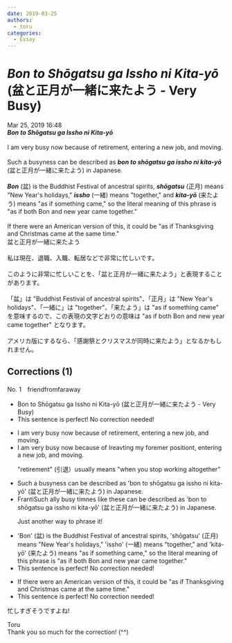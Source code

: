 ```yaml
---
date: 2019-03-25
authors:
  - toru
categories:
  - Essay
---
```


<h1 id="subject_show"><strong><em>Bon to Shōgatsu ga Issho ni Kita-yō</strong></em> (盆と正月が一緒に来たよう - Very Busy)</h1>
<div class="date">Mar 25, 2019 16:48</div>
<div id="post"><div id="body_show_ori">
<strong><em>Bon to Shōgatsu ga Issho ni Kita-yō</strong></em><br/><br/>I am very busy now because of retirement, entering a new job, and moving.<br/><br/>Such a busyness can be described as <strong><em>bon to shōgatsu ga issho ni kita-yō</em></strong> (盆と正月が一緒に来たよう) in Japanese.<br/><br/><strong><em>Bon</em></strong> (盆) is the Buddhist Festival of ancestral spirits, <strong><em>shōgatsu</em></strong> (正月) means "New Year's holidays," <strong><em>issho</em></strong> (一緒) means "together," and <strong><em>kita-yō</em></strong> (来たよう) means "as if something came," so the literal meaning of this phrase is "as if both Bon and new year came together."<br/><br/>If there were an American version of this, it could be "as if Thanksgiving and Christmas came at the same time."
</div></div>

<!-- more -->

<div id="post_ja"><div id="body_show_mo">
盆と正月が一緒に来たよう<br/><br/>私は現在、退職、入職、転居などで非常に忙しいです。<br/><br/>このように非常に忙しいことを、「盆と正月が一緒に来たよう」と表現することがあります。<br/><br/>「盆」は "Buddhist Festival of ancestral spirits"、「正月」は "New Year's holidays"、「一緒に」は "together"、「来たよう」は "as if something came" を意味するので、この表現の文字どおりの意味は "as if both Bon and new year came together" となります。<br/><br/>アメリカ版にするなら、「感謝祭とクリスマスが同時に来たよう」となるかもしれません。
</div></div>

## Corrections (1)
<div id="block"><div class="first_name"> No. 1　<span class="just_name">friendfromfaraway</span></div><div id="block2">
<ul class="correction_field">
<li class="incorrect">Bon to Shōgatsu ga Issho ni Kita-yō (盆と正月が一緒に来たよう - Very Busy)</li>
<li class="corrected perfect">This sentence is perfect! No correction needed!</li>
</ul>
<ul class="correction_field">
<li class="incorrect">I am very busy now because of retirement, entering a new job, and moving.</li>
<li class="corrected correct">
I am very busy now because of <span class="f_red">l</span><span class="f_gray"><span class="sline">r</span></span>e<span class="f_red">av</span><span class="f_gray"><span class="sline">t</span></span>i<span class="f_red">ng my fo</span>r<span class="f_gray"><span class="sline">e</span></span>me<span class="f_red">r positio</span>n<span class="f_gray"><span class="sline">t</span></span>, entering a new job, and moving.
<p class="correction_comment">"retirement" (引退）usually means "when you stop working altogether"</p>
</li>
</ul>
<ul class="correction_field">
<li class="incorrect">Such a busyness can be described as 'bon to shōgatsu ga issho ni kita-yō' (盆と正月が一緒に来たよう) in Japanese.</li>
<li class="corrected correct">
<span class="f_red">Franti</span><span class="f_gray"><span class="sline">Su</span></span>c<span class="f_gray"><span class="sline">h </span></span>a<span class="f_red">lly</span> busy<span class="f_red"> tim</span><span class="f_gray"><span class="sline">n</span></span>es<span class="f_red"> like the</span>s<span class="f_red">e</span> can be described as 'bon to shōgatsu ga issho ni kita-yō' (盆と正月が一緒に来たよう) in Japanese.
<p class="correction_comment">Just another way to phrase it!</p>
</li>
</ul>
<ul class="correction_field">
<li class="incorrect">'Bon' (盆) is the Buddhist Festival of ancestral spirits, 'shōgatsu' (正月) means "New Year's holidays," 'issho' (一緒) means "together," and 'kita-yō' (来たよう) means "as if something came," so the literal meaning of this phrase is "as if both Bon and new year came together."</li>
<li class="corrected perfect">This sentence is perfect! No correction needed!</li>
</ul>
<ul class="correction_field">
<li class="incorrect">If there were an American version of this, it could be "as if Thanksgiving and Christmas came at the same time."</li>
<li class="corrected perfect">This sentence is perfect! No correction needed!</li>
</ul>
<p class="comment_small">
 忙しすぎそうですよね!
</p>

</div><div class="name"><span class="just_name">Toru</span><br>
Thank you so much for the correction! (^^)
</div>
</div>

